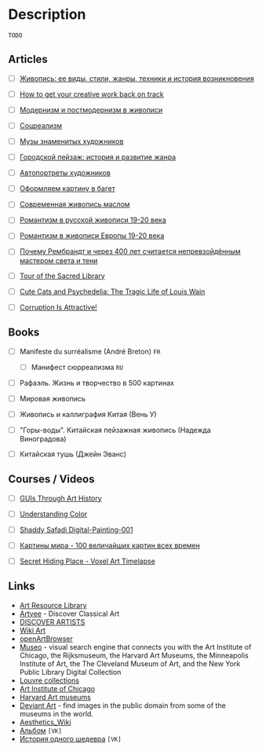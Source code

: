 # Description

`TODO`


## Articles

- [ ] [Живопись: ее виды, стили, жанры, техники и история возникновения](https://veryimportantlot.com/ru/news/blog/zhivopis-ee-vidy-i-istoriya-vozniknoveniya)
- [ ] [How to get your creative work back on track](https://every.to/superorganizers/building-a-what-s-next-deck)
- [ ] [Модернизм и постмодернизм в живописи](https://masterkrasok.ru/posts/modernizm_vs_postmodernizm)
- [ ] [Соцреализм](https://masterkrasok.ru/posts/socrealizm)
- [ ] [Музы знаменитых художников](https://masterkrasok.ru/posts/260_618c0a88379d4)
- [ ] [Городской пейзаж: история и развитие жанра](https://masterkrasok.ru/posts/gorodskoy-peyzazh-istoriya-i-razvitie-zhanra)
- [ ] [Автопортреты художников](https://masterkrasok.ru/posts/avtoportrety-hudozhnikov)
- [ ] [Оформляем картину в багет](https://masterkrasok.ru/posts/oformlyaem-kartinu-v-baget)
- [ ] [Современная живопись маслом](https://masterkrasok.ru/posts/sovremennaya-zhivopis-maslom)
- [ ] [Романтизм в русской живописи 19-20 века](https://masterkrasok.ru/posts/romantism_v_rossii)
- [ ] [Романтизм в живописи Европы 19-20 века](https://masterkrasok.ru/posts/romantism_in_europe)
- [ ] [Почему Рембрандт и через 400 лет считается непревзойдённым мастером света и тени](https://kulturologia.ru/blogs/171121/51628/)
- [ ] [Tour of the Sacred Library](https://moultano.wordpress.com/2021/07/20/tour-of-the-sacred-library/)
- [ ] [Cute Cats and Psychedelia: The Tragic Life of Louis Wain](https://illustrationchronicles.com/cute-cats-and-psychedelia-the-tragic-life-of-louis-wain)
- [ ] [Corruption Is Attractive!](https://venam.nixers.net/blog/programming/2020/10/05/corruption-at-the-core.html)



## Books

- [ ] Manifeste du surréalisme (André Breton) `FR`
    - [ ] Манифест сюрреализма `RU`
- [ ] Рафаэль. Жизнь и творчество в 500 картинах
- [ ] Мировая живопись
- [ ] Живопись и каллиграфия Китая (Вень У)
- [ ] "Горы-воды". Китайская пейзажная живопись (Надежда Виноградова)
- [ ] Китайская тушь (Джейн Эванс)


## Courses / Videos

- [ ] [GUIs Through Art History](https://hyperlink.academy/courses/guis-through-art-history/2)
- [ ] [Understanding Color](https://youtu.be/Qj1FK8n7WgY)
- [ ] [Shaddy Safadi Digital-Painting-001](https://youtu.be/NygkJEc3yu4)
- [ ] [Картины мира - 100 величайших картин всех времен](https://youtu.be/6YSAMo6TmkE)
- [ ] [Secret Hiding Place - Voxel Art Timelapse](https://youtu.be/BAOc2qleqwc)


## Links

- [Art Resource Library](https://sites.google.com/site/4chanic/)
- [Artvee](https://artvee.com/) - Discover Classical Art
- [DISCOVER ARTISTS](https://art.gnod.com/faves.php)
- [Wiki Art](https://www.wikiart.org/)
- [openArtBrowser](https://openartbrowser.org/en/)
- [Museo](https://museo.app/) - visual search engine that connects you with the Art Institute of Chicago, the Rijksmuseum, the Harvard Art Museums, the Minneapolis Institute of Art, the The Cleveland Museum of Art, and the New York Public Library Digital Collection
- [Louvre collections](https://collections.louvre.fr/en/)
- [Art Institute of Chicago](https://www.artic.edu/archival-collections/explore-the-collection)
- [Harvard Art museums](https://harvardartmuseums.org/)
- [Deviant Art](https://www.deviantart.com/) - find images in the public domain from some of the museums in the world.
- [Aesthetics_Wiki](https://aesthetics.fandom.com/wiki/Aesthetics_Wiki)
- [Альбом](https://vk.com/sea_like_me) `[VK]`
- [История одного шедевра](https://vk.com/art_and_stories) `[VK]`
